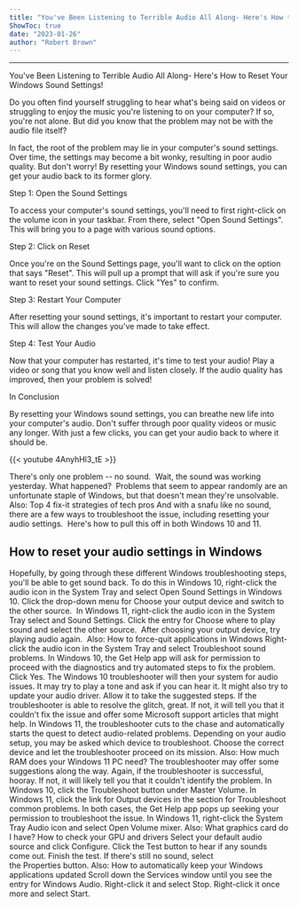 ```yaml
---
title: "You've Been Listening to Terrible Audio All Along- Here's How to Reset Your Windows Sound Settings!"
ShowToc: true 
date: "2023-01-26"
author: "Robert Brown"
---
```

*****
You've Been Listening to Terrible Audio All Along- Here's How to Reset Your Windows Sound Settings!

Do you often find yourself struggling to hear what's being said on videos or struggling to enjoy the music you're listening to on your computer? If so, you're not alone. But did you know that the problem may not be with the audio file itself?

In fact, the root of the problem may lie in your computer's sound settings. Over time, the settings may become a bit wonky, resulting in poor audio quality. But don't worry! By resetting your Windows sound settings, you can get your audio back to its former glory.

Step 1: Open the Sound Settings

To access your computer's sound settings, you'll need to first right-click on the volume icon in your taskbar. From there, select "Open Sound Settings". This will bring you to a page with various sound options.

Step 2: Click on Reset

Once you're on the Sound Settings page, you'll want to click on the option that says "Reset". This will pull up a prompt that will ask if you're sure you want to reset your sound settings. Click "Yes" to confirm.

Step 3: Restart Your Computer

After resetting your sound settings, it's important to restart your computer. This will allow the changes you've made to take effect.

Step 4: Test Your Audio

Now that your computer has restarted, it's time to test your audio! Play a video or song that you know well and listen closely. If the audio quality has improved, then your problem is solved!

In Conclusion

By resetting your Windows sound settings, you can breathe new life into your computer's audio. Don't suffer through poor quality videos or music any longer. With just a few clicks, you can get your audio back to where it should be.

{{< youtube 4AnyhHl3_tE >}} 



There's only one problem -- no sound. 
Wait, the sound was working yesterday. What happened? 
Problems that seem to appear randomly are an unfortunate staple of Windows, but that doesn't mean they're unsolvable. 
Also: Top 4 fix-it strategies of tech pros
And with a snafu like no sound, there are a few ways to troubleshoot the issue, including resetting your audio settings. 
Here's how to pull this off in both Windows 10 and 11.

 
## How to reset your audio settings in Windows


Hopefully, by going through these different Windows troubleshooting steps, you'll be able to get sound back.
To do this in Windows 10, right-click the audio icon in the System Tray and select Open Sound Settings in Windows 10. Click the drop-down menu for Choose your output device and switch to the other source. 
In Windows 11,   right-click the audio icon in the System Tray select and Sound Settings. Click the entry for Choose where to play sound and select the other source. 
After choosing your output device, try playing audio again. 
Also: How to force-quit applications in Windows
Right-click the audio icon in the System Tray and select Troubleshoot sound problems.
In Windows 10, the Get Help app will ask for permission to proceed with the diagnostics and try automated steps to fix the problem. Click Yes. The Windows 10 troubleshooter will then your system for audio issues. It may try to play a tone and ask if you can hear it. It might also try to update your audio driver. Allow it to take the suggested steps. If the troubleshooter is able to resolve the glitch, great. If not, it will tell you that it couldn't fix the issue and offer some Microsoft support articles that might help.
In Windows 11, the troubleshooter cuts to the chase and automatically starts the quest to detect audio-related problems. Depending on your audio setup, you may be asked which device to troubleshoot. Choose the correct device and let the troubleshooter proceed on its mission.
Also: How much RAM does your Windows 11 PC need?
The troubleshooter may offer some suggestions along the way. Again, if the troubleshooter is successful, hooray. If not, it will likely tell you that it couldn't identify the problem.
In Windows 10, click the Troubleshoot button under Master Volume. In Windows 11, click the link for Output devices in the section for Troubleshoot common problems. In both cases, the Get Help app pops up seeking your permission to troubleshoot the issue.
In Windows 11, right-click the System Tray Audio icon and select Open Volume mixer.
Also: What graphics card do I have? How to check your GPU and drivers
Select your default audio source and click Configure. Click the Test button to hear if any sounds come out. Finish the test. If there's still no sound, select the Properties button.
Also: How to automatically keep your Windows applications updated
Scroll down the Services window until you see the entry for Windows Audio. Right-click it and select Stop. Right-click it once more and select Start.





